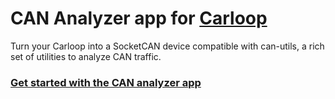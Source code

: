 # CAN Analyzer app for [Carloop](https://carloop.io)

Turn your Carloop into a SocketCAN device compatible with can-utils, a rich set of utilities to analyze CAN traffic.

### [Get started with the CAN analyzer app](https://www.carloop.io/apps/app-socketcan)
